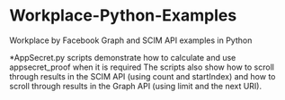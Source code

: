 # Workplace-Python-Examples
Workplace by Facebook Graph and SCIM API examples in Python

*AppSecret.py scripts demonstrate how to calculate and use appsecret_proof when it is required
The scripts also show how to scroll through results in the SCIM API (using count and startIndex) and how to 
scroll through results in the Graph API (using limit and the next URI).
